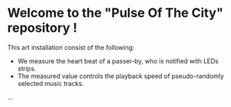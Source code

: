 Welcome to the "Pulse Of The City" repository !
=============================================

This art installation consist of the following:
 - We measure the heart beat of a passer-by, who is notified with LEDs strips.
 - The measured value controls the playback speed of pseudo-randomly selected music tracks.

...
